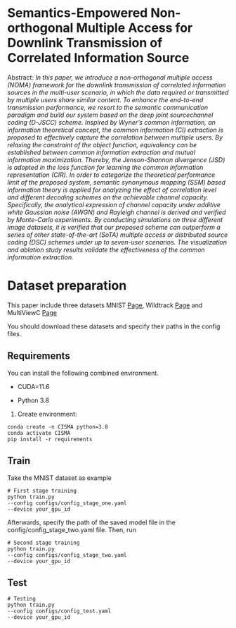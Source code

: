 # Semantics-Empowered Non-orthogonal Multiple  Access for Downlink Transmission of Correlated  Information Source

Abstract: _In this paper, we introduce a non-orthogonal multiple access (NOMA) framework for the downlink transmission of correlated information sources in the multi-user scenario, in which the data required or transmitted by multiple users share similar content. To enhance the end-to-end transmission performance, we resort to the semantic communication paradigm and build our system based on the deep joint sourcechannel coding (D-JSCC) scheme. Inspired by Wyner’s common information, an information theoretical concept, the common information (CI) extraction is proposed to effectively capture the correlation between multiple users. By relaxing the constraint of the object function, equivalency can be established between common information extraction and mutual information maximization. Thereby, the Jenson-Shannon divergence (JSD) is adopted in the loss function for learning the common information representation (CIR). In order to categorize the theoretical performance limit of the proposed system, semantic synonymous mapping (SSM) based information theory is applied for analyzing the effect of correlation level and different decoding schemes on the achievable channel capacity. Specifically, the analytical expression of channel capacity under additive white Gaussian noise (AWGN) and Rayleigh channel is derived and verified by Monte-Carlo experiments. By conducting simulations on three different image datasets, it is verified that our proposed scheme can outperform a series of other state-of-the-art (SoTA) multiple access or distributed source coding (DSC) schemes under up to seven-user scenarios. The visualization and ablation study results validate the effectiveness of the common information extraction._

# Dataset preparation 

This paper include three datasets MNIST [Page](http://yann.lecun.com/exdb/mnist/), Wildtrack [Page](https://www.epfl.ch/labs/cvlab/data/data-wildtrack/) and MultiViewC [Page](https://github.com/Jiahao-Ma/MultiviewC)

You should download these datasets and specify their paths in the config files. 
## Requirements

You can install the following combined environment.

- CUDA=11.6

- Python 3.8
1. Create environment:

```
conda create -n CISMA python=3.8
conda activate CISMA
pip install -r requirements
```
## Train

Take the MNIST dataset as example
```
# First stage training
python train.py 
--config configs/config_stage_one.yaml
--device your_gpu_id
```

Afterwards, specify the path of the saved model file in the config/config_stage_two.yaml file. Then, run
```
# Second stage training
python train.py 
--config configs/config_stage_two.yaml
--device your_gpu_id
```

## Test

```
# Testing
python train.py 
--config configs/config_test.yaml
--device your_gpu_id
```